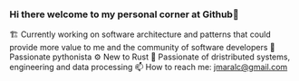 ### Hi there welcome to my personal corner at Github🙏

🏗 Currently working on software architecture and patterns that could provide more value to me and the community of software developers
🐍 Passionate pythonista
⚙️ New to Rust
📯 Passionate of dristributed systems, engineering and data processing
📫 How to reach me: jmaralc@gmail.com
